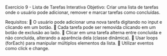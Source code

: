Exercício 9 - Lista de Tarefas Interativa
Objetivo: Criar uma lista de tarefas onde o usuário pode adicionar, remover e marcar tarefas como concluídas.

Requisitos:
🔹 O usuário pode adicionar uma nova tarefa digitando no input e clicando em um botão.
🔹 Cada tarefa pode ser removida clicando em um botão de exclusão ao lado.
🔹 Clicar em uma tarefa alterna entre concluída e não concluída, alterando a aparência dela (classe dinâmica).
🔹 Usar loops (forEach) para manipular múltiplos elementos da lista.
🔹 Utilizar eventos como click e change.